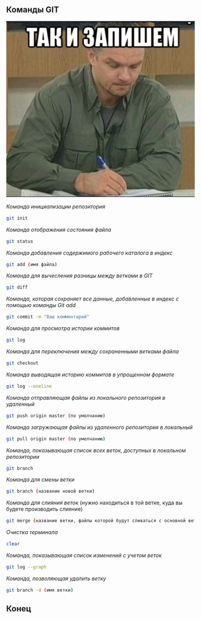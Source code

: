 ## Команды GIT ##

![Епифанцев мем](Епифанцев_мем.jpg)

*Команда инициализации репозитория*

```sh
git init
```

*Команда отображения состояния файла*

```sh 
git status
```

*Команда добавления содержимого рабочего каталога в индекс*

```sh
git add (имя файла)  
```
*Команда для вычесления разницы между ветками в GIT*

```sh
git diff
```

*Команда, которая сохраняет все данные, добавленные в индекс с помощью команды Git add*

```sh
git commit -m "Ваш комментарий"
```
*Команда для просмотра истории коммитов*
```sh
git log
```
*Команда для переключения между сохраненными ветками файла*
```sh
git checkout
```
*Команда выводящая историю коммитов в упрощенном формате*
```sh
git log --oneline 
```
*Команда отправляющая файлы из локального репозитория в удаленный*

```sh
git push origin master (по умолчанию)
```
*Команда загружающая файлы из удаленного репозитория в локальный*

```sh
git pull origin master (по умолчанию) 
```

*Команда, показывающая список всех веток, доступных в локальном репозитории*

```sh
git branch
```
*Команда для смены ветки*

```sh
git branch (название новой ветки)
```
*Команда для слияния веток* (нужно находиться в той ветке, куда вы будете производить слияние)

```sh
git merge (название ветки, файлы которой будут сливаться с основной веткой) 
```
*Очистка терминала*

```sh
clear
```
*Команда, показывающая список изменений с учетом веток*

```sh
git log --graph
```
*Команда, позволяющая удалить ветку*

```sh
git branch -d (имя ветки) 
```
## Конец ##








[def]: Епифанцев_мем.jpg